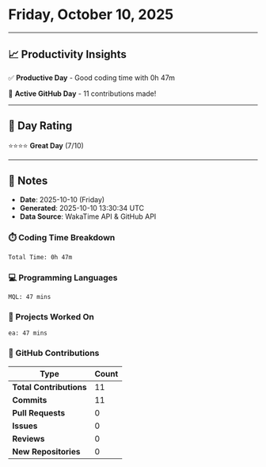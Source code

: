 # Friday, October 10, 2025

---

## 📈 Productivity Insights

✅ **Productive Day** - Good coding time with 0h 47m

🚀 **Active GitHub Day** - 11 contributions made!

---

## 🎯 Day Rating

⭐⭐⭐⭐ **Great Day** (7/10)

---

## 📝 Notes

- **Date**: 2025-10-10 (Friday)
- **Generated**: 2025-10-10 13:30:34 UTC
- **Data Source**: WakaTime API & GitHub API


### ⏱️ Coding Time Breakdown

```
Total Time: 0h 47m
```

### 💻 Programming Languages

```
MQL: 47 mins
```

### 📂 Projects Worked On

```
ea: 47 mins

```


### 🐙 GitHub Contributions

| Type | Count |
|------|-------|
| **Total Contributions** | 11 |
| **Commits** | 11 |
| **Pull Requests** | 0 |
| **Issues** | 0 |
| **Reviews** | 0 |
| **New Repositories** | 0 |

